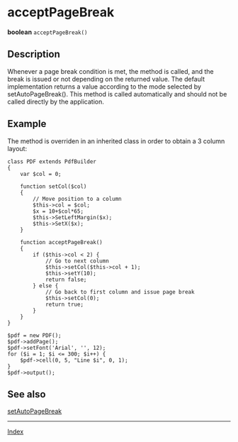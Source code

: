 # acceptPageBreak

**boolean** `acceptPageBreak()`

## Description

Whenever a page break condition is met, the method is called, and the break is issued or not depending on the returned value. The default implementation returns a value according to the mode selected by setAutoPageBreak().
This method is called automatically and should not be called directly by the application.

## Example

The method is overriden in an inherited class in order to obtain a 3 column layout:

```
class PDF extends PdfBuilder
{
    var $col = 0;

    function setCol($col)
    {
        // Move position to a column
        $this->col = $col;
        $x = 10+$col*65;
        $this->SetLeftMargin($x);
        $this->SetX($x);
    }

    function acceptPageBreak()
    {
        if ($this->col < 2) {
            // Go to next column
            $this->setCol($this->col + 1);
            $this->setY(10);
            return false;
        } else {
            // Go back to first column and issue page break
            $this->setCol(0);
            return true;
        }
    }
}

$pdf = new PDF();
$pdf->addPage();
$pdf->setFont('Arial', '', 12);
for ($i = 1; $i <= 300; $i++) {
    $pdf->cell(0, 5, "Line $i", 0, 1);
}
$pdf->output();
```

## See also

[setAutoPageBreak](setAutoPageBreak.md)

* * *

[Index](README.md)
